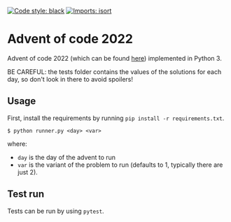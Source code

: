 [![Code style: black](https://img.shields.io/badge/code%20style-black-000000.svg)](https://github.com/psf/black)
[![Imports: isort](https://img.shields.io/badge/%20imports-isort-%231674b1?style=flat&labelColor=ef8336)](https://pycqa.github.io/isort/)


# Advent of code 2022

Advent of code 2022 (which can be found [here](https://adventofcode.com/2022)) implemented in Python 3.

BE CAREFUL: the tests folder contains the values of the solutions for each day, so don't look in there
to avoid spoilers!

## Usage

First, install the requirements by running `pip install -r requirements.txt`.

```
$ python runner.py <day> <var>
```

where:
- `day` is the day of the advent to run
- `var` is the variant of the problem to run (defaults to 1, typically there are just 2).

## Test run

Tests can be run by using `pytest`.